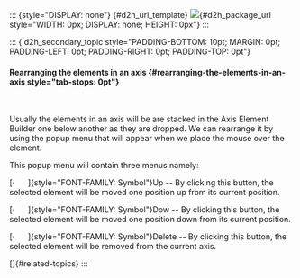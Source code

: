 ::: {style="DISPLAY: none"}
[](ms-xhelp:///?Id=d2h_url_template){#d2h_url_template} ![](!package_url!){#d2h_package_url style="WIDTH: 0px; DISPLAY: none; HEIGHT: 0px"}
:::

::: {.d2h_secondary_topic style="PADDING-BOTTOM: 10pt; MARGIN: 0pt; PADDING-LEFT: 0pt; PADDING-RIGHT: 0pt; PADDING-TOP: 0pt"}
#### Rearranging the elements in an axis {#rearranging-the-elements-in-an-axis style="tab-stops: 0pt"}

 

Usually the elements in an axis will be are stacked in the Axis Element Builder one below another as they are dropped. We can rearrange it by using the popup menu that will appear when we place the mouse over the element.

This popup menu will contain three menus namely:

[·      ]{style="FONT-FAMILY: Symbol"}Up -- By clicking this button, the selected element will be moved one position up from its current position.

[·      ]{style="FONT-FAMILY: Symbol"}Dow -- By clicking this button, the selected element will be moved one position down from its current position.

[·      ]{style="FONT-FAMILY: Symbol"}Delete -- By clicking this button, the selected element will be removed from the current axis.

[]{#related-topics}
:::
